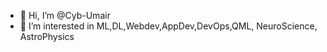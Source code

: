 - 👋 Hi, I’m @Cyb-Umair
- 👀 I’m interested in ML,DL,Webdev,AppDev,DevOps,QML, NeuroScience, AstroPhysics

<!---
Cyb-Umair/Cyb-Umair is a ✨ special ✨ repository because its `README.md` (this file) appears on your GitHub profile.
You can click the Preview link to take a look at your changes.
--->
